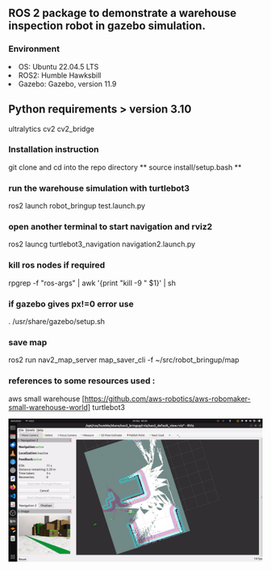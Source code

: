 ## ROS 2 package to demonstrate a warehouse inspection robot in gazebo simulation.

### Environment
<li>
OS:     Ubuntu 22.04.5 LTS
</li>
<li>
ROS2:   Humble Hawksbill
</li>
<li>
Gazebo: Gazebo, version 11.9
</li>

## Python requirements > version 3.10
ultralytics
cv2
cv2_bridge


### Installation instruction
git clone and cd into the repo directory
 ** source install/setup.bash **

### run the warehouse simulation with turtlebot3 
ros2 launch robot_bringup test.launch.py

### open another terminal to start navigation and rviz2
ros2 launcg turtlebot3_navigation navigation2.launch.py

### kill ros nodes if required
rpgrep -f "ros-args" | awk '{print "kill -9 " $1}' | sh

### if gazebo gives px!=0 error use
. /usr/share/gazebo/setup.sh

### save map
ros2 run nav2_map_server map_saver_cli -f ~/src/robot_bringup/map

### references to some resources used :
aws small warehouse [https://github.com/aws-robotics/aws-robomaker-small-warehouse-world]
turtlebot3 

![alt text](image.png)
